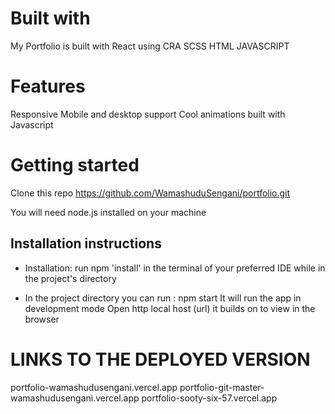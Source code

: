# Built with

My Portfolio is built with
React using CRA
SCSS
HTML
JAVASCRIPT

# Features

Responsive
Mobile and desktop support
Cool animations built with Javascript

# Getting started 

Clone this repo https://github.com/WamashuduSengani/portfolio.git

You will need node.js installed on your machine

## Installation instructions

* Installation: run npm 'install' in the terminal of your preferred IDE while 
in the project's directory

* In the project directory you can run : npm start
  It will run the app in development mode Open http local host (url) it builds on to view in the browser

# LINKS TO THE DEPLOYED VERSION

portfolio-wamashudusengani.vercel.app
portfolio-git-master-wamashudusengani.vercel.app
portfolio-sooty-six-57.vercel.app

